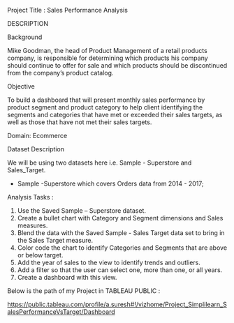Project Title : Sales Performance Analysis

DESCRIPTION

Background 

Mike Goodman, the head of Product Management of a retail products company, is responsible for determining which products his company should continue to offer for sale and which products should be discontinued from the company’s product catalog. 

Objective

To build a dashboard that will present monthly sales performance by product segment and product category to help client identifying the segments and categories that have met or exceeded their sales targets, as well as those that have not met their sales targets. 

Domain: Ecommerce

Dataset Description

We will be using two datasets here i.e. Sample - Superstore and Sales_Target.

* Sample -Superstore which covers Orders data from 2014 - 2017;

Analysis Tasks :

   1. Use the Saved Sample – Superstore dataset. 
   2. Create a bullet chart with Category and Segment dimensions and Sales measures. 
   3. Blend the data with the Saved Sample - Sales Target data set to bring in the Sales Target measure. 
   4. Color code the chart to identify Categories and Segments that are above or below target. 
   5. Add the year of sales to the view to identify trends and outliers. 
   6. Add a filter so that the user can select one, more than one, or all years. 
   7. Create a dashboard with this view.


Below is the path of my Project in TABLEAU PUBLIC :

https://public.tableau.com/profile/a.suresh#!/vizhome/Project_Simplilearn_SalesPerformanceVsTarget/Dashboard
